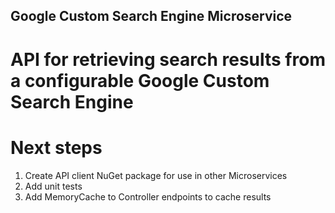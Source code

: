 ## Google Custom Search Engine Microservice

# API for retrieving search results from a configurable Google Custom Search Engine

# Next steps
1) Create API client NuGet package for use in other Microservices
2) Add unit tests
3) Add MemoryCache to Controller endpoints to cache results